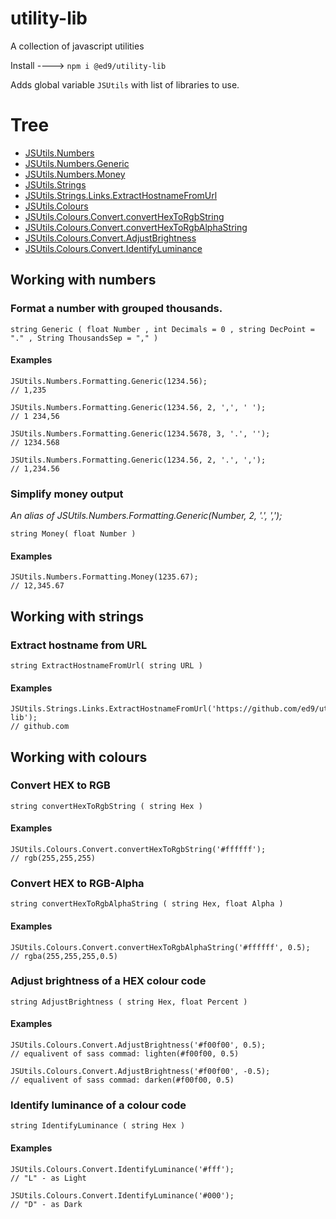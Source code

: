# utility-lib

A collection of javascript utilities

Install ----> `npm i @ed9/utility-lib`

Adds global variable `JSUtils` with list of libraries to use.

# Tree
* [JSUtils.Numbers](#working-with-numbers)
* [JSUtils.Numbers.Generic](#format-a-number-with-grouped-thousands)
* [JSUtils.Numbers.Money](#simplify-money-output)
* [JSUtils.Strings](#working-with-strings)
* [JSUtils.Strings.Links.ExtractHostnameFromUrl](#extract-hostname-from-url)
* [JSUtils.Colours](#working-with-colours)
* [JSUtils.Colours.Convert.convertHexToRgbString](#convert-hex-to-rgb)
* [JSUtils.Colours.Convert.convertHexToRgbAlphaString](#convert-hex-to-rgb-alpha)
* [JSUtils.Colours.Convert.AdjustBrightness](#adjust-brightness-of-a-hex-colour-code)
* [JSUtils.Colours.Convert.IdentifyLuminance](#identify-luminance-of-a-colour-code)

## Working with numbers

### Format a number with grouped thousands.

    string Generic ( float Number , int Decimals = 0 , string DecPoint = "." , String ThousandsSep = "," )

#### Examples

    JSUtils.Numbers.Formatting.Generic(1234.56);
    // 1,235
    
    JSUtils.Numbers.Formatting.Generic(1234.56, 2, ',', ' '); 
    // 1 234,56
    
    JSUtils.Numbers.Formatting.Generic(1234.5678, 3, '.', '');
    // 1234.568
    
    JSUtils.Numbers.Formatting.Generic(1234.56, 2, '.', ',');
    // 1,234.56
    
### Simplify money output

*An alias of JSUtils.Numbers.Formatting.Generic(Number, 2, '.', ',');*
	
    string Money( float Number )

#### Examples

	JSUtils.Numbers.Formatting.Money(1235.67);
    // 12,345.67

## Working with strings

### Extract hostname from URL

    string ExtractHostnameFromUrl( string URL )

#### Examples

    JSUtils.Strings.Links.ExtractHostnameFromUrl('https://github.com/ed9/utility-lib');
    // github.com

## Working with colours

### Convert HEX to RGB

    string convertHexToRgbString ( string Hex )

#### Examples

    JSUtils.Colours.Convert.convertHexToRgbString('#ffffff');
    // rgb(255,255,255)
    
### Convert HEX to RGB-Alpha

    string convertHexToRgbAlphaString ( string Hex, float Alpha )

#### Examples

    JSUtils.Colours.Convert.convertHexToRgbAlphaString('#ffffff', 0.5);
    // rgba(255,255,255,0.5)
        
### Adjust brightness of a HEX colour code

    string AdjustBrightness ( string Hex, float Percent )

#### Examples

    JSUtils.Colours.Convert.AdjustBrightness('#f00f00', 0.5);
    // equalivent of sass commad: lighten(#f00f00, 0.5)

    JSUtils.Colours.Convert.AdjustBrightness('#f00f00', -0.5);
    // equalivent of sass commad: darken(#f00f00, 0.5)
    
### Identify luminance of a colour code

    string IdentifyLuminance ( string Hex )

#### Examples

    JSUtils.Colours.Convert.IdentifyLuminance('#fff');
    // "L" - as Light
    
    JSUtils.Colours.Convert.IdentifyLuminance('#000');
    // "D" - as Dark
    
    
        